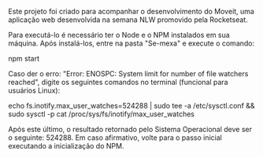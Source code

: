 Este projeto foi criado para acompanhar o desenvolvimento do Moveit, uma aplicação web desenvolvida na semana NLW promovido pela Rocketseat. 

Para executá-lo é necessário ter o Node e o NPM instalados em sua máquina. Após instalá-los, entre na pasta "Se-mexa" e execute o comando: 

npm start

Caso der o erro: "Error: ENOSPC: System limit for number of file watchers reached", digite os seguintes comandos no terminal (funcional para usuários Linux):

echo fs.inotify.max_user_watches=524288 | sudo tee -a /etc/sysctl.conf && sudo sysctl -p
cat /proc/sys/fs/inotify/max_user_watches

Após este último, o resultado retornado pelo Sistema Operacional deve ser o seguinte: 524288. Em caso afirmativo, volte para o passo inicial executando a inicialização do NPM.
